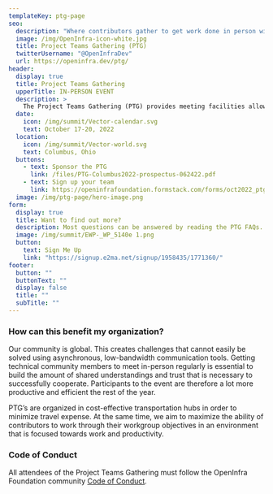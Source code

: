 ```yaml
---
templateKey: ptg-page
seo:
  description: "Where contributors gather to get work done in person within OpenInfra Foundation-supported open source projects."
  image: /img/OpenInfra-icon-white.jpg
  title: Project Teams Gathering (PTG)
  twitterUsername: "@OpenInfraDev"
  url: https://openinfra.dev/ptg/
header:
  display: true
  title: Project Teams Gathering
  upperTitle: IN-PERSON EVENT
  description: >
    The Project Teams Gathering (PTG) provides meeting facilities allowing the various technical community groups working on open infrastructure projects to meet in-person, exchange and get work done in a productive, low-key setting. It lets those various groups discuss their priorities for the upcoming months, assign work items, iterate quickly on solutions for complex problems, and make fast progress on critical issues. The co-location of those various meetings, combined with the dynamic scheduling of the event, make it easy to get specific people in the same room to discuss a specific topic, or participate in multiple team meetings.
  date:
    icon: /img/summit/Vector-calendar.svg
    text: October 17-20, 2022
  location:
    icon: /img/summit/Vector-world.svg
    text: Columbus, Ohio
  buttons:
    - text: Sponsor the PTG
      link: /files/PTG-Columbus2022-prospectus-062422.pdf
    - text: Sign up your team
      link: https://openinfrafoundation.formstack.com/forms/oct2022_ptg_team_signup
  image: /img/ptg-page/hero-image.png
form:
  display: true
  title: Want to find out more?
  description: Most questions can be answered by reading the PTG FAQs. Still more questions? Email ptg@openinfra.dev  or subscribe to our newsletter to be kept up to date with the latest about Project Teams Gathering.
  image: /img/summit/EWP-_WP_5140e 1.png
  button:
    text: Sign Me Up
    link: "https://signup.e2ma.net/signup/1958435/1771360/"
footer:
  button: ""
  buttonText: ""
  display: false
  title: ""
  subTitle: ""
---
```


### How can this benefit my organization?

Our community is global. This creates challenges that cannot easily be solved using asynchronous, low-bandwidth communication tools. Getting technical community members to meet in-person regularly is essential to build the amount of shared understandings and trust that is necessary to successfully cooperate. Participants to the event are therefore a lot more productive and efficient the rest of the year.

PTG’s are organized in cost-effective transportation hubs in order to minimize travel expense. At the same time, we aim to maximize the ability of contributors to work through their workgroup objectives in an environment that is focused towards work and productivity.

### Code of Conduct

All attendees of the Project Teams Gathering must follow the OpenInfra Foundation community [Code of Conduct](/legal/code-of-conduct).
